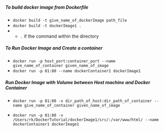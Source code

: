 ##### _To build docker image from Dockerfile_
- `docker build -t give_name_of_dockerImage path_file`
-  `docker build -t dockerImage1 .` 
  - * `.` if the command within the directory


##### _To Run Docker Image and Create a container_
- `docker run -p host_port:container_port --name give_name_of_container given_name_of_image`
- `docker run -p 81:80 --name dockerContainer1 dockerImage1`

##### _Run Docker Image with Volume between Host machine and Docker Container_
- `docker run -p 81:80 -v dir_path_of_host:dir_path_of_container --name give_name_of_container given_name_of_image`

- `docker run -p 81:80 -v /Users/rk/DockerTutorial/dockerImage1/src/:/var/www/html/ --name dockerContainer1 dockerImage1`
